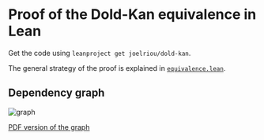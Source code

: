 # Proof of the Dold-Kan equivalence in Lean

Get the code using `leanproject get joelriou/dold-kan`.

The general strategy of the proof is explained in [`equivalence.lean`](https://github.com/joelriou/dold-kan/blob/main/src/algebraic_topology/dold_kan/equivalence.lean).

## Dependency graph

![graph](http://jriou.org/tmp/lean/dold-kan/2022-03-16-graph.svg)

[PDF version of the graph](http://jriou.org/tmp/lean/dold-kan/graph.pdf)

